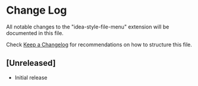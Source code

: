 # Change Log

All notable changes to the "idea-style-file-menu" extension will be documented in this file.

Check [Keep a Changelog](http://keepachangelog.com/) for recommendations on how to structure this file.

## [Unreleased]

- Initial release